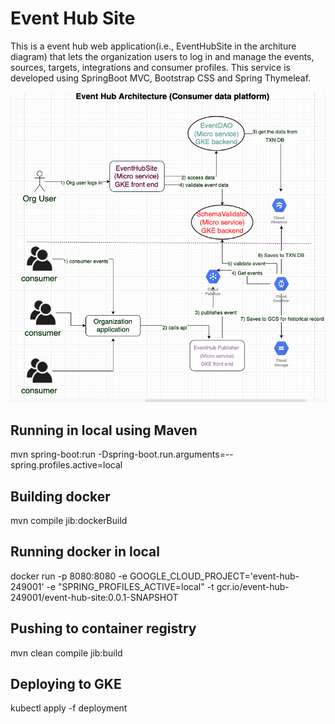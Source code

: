 # Event Hub Site
This is a event hub web application(i.e., EventHubSite in the architure diagram) that lets the organization users to log in and manage the events, sources, targets, integrations and consumer profiles. This service is developed using SpringBoot MVC, Bootstrap CSS and Spring Thymeleaf.

![alt text](Architecture.png)

## Running in local using Maven
mvn spring-boot:run -Dspring-boot.run.arguments=--spring.profiles.active=local

## Building docker
 mvn compile jib:dockerBuild

## Running docker in local
docker run -p 8080:8080 -e GOOGLE_CLOUD_PROJECT='event-hub-249001' -e "SPRING_PROFILES_ACTIVE=local" -t gcr.io/event-hub-249001/event-hub-site:0.0.1-SNAPSHOT

## Pushing to container registry
mvn clean compile jib:build

## Deploying to GKE
kubectl apply -f deployment
